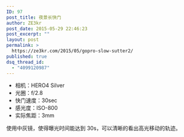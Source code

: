 ```yaml
---
ID: 97
post_title: 夜景长快门
author: ZE3kr
post_date: 2015-05-29 22:46:23
post_excerpt: ""
layout: post
permalink: >
  https://ze3kr.com/2015/05/gopro-slow-sutter2/
published: true
dsq_thread_id:
  - "4099120987"
---
```

<ul>
    <li>相机：HERO4 Silver</li>
    <li>光圈：f/2.8</li>
    <li>快门速度：30sec</li>
    <li>感光度：ISO-800</li>
    <li>实际焦距：3mm</li>
</ul>

使用中灰镜，使得曝光时间能达到 30s，可以清晰的看出高光移动的轨迹。